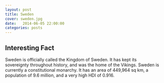 ```yaml
---
layout: post
title: Sweden
cover: sweden.jpg
date:   2014-06-05 22:00:00
categories: posts
---
```


## Interesting Fact

Sweden is officially called the Kingdom of Sweden. It has kept its sovereignty throughout history, and was the home of the Vikings. Sweden is currently a constitutional monarchy. It has an area of 449,964 sq km, a population of 9.6 million, and a very high HDI of 0.916. 
